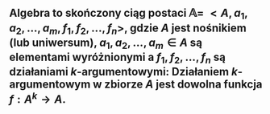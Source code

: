 ## **Algebra** to skończony ciąg postaci $\mathbb{A}=\:<A, a_1, a_2, ..., a_m,  f_1,  f_2, ..., f_n>$, gdzie $A$ jest **nośnikiem** (lub **uniwersum**), $a_1, a_2, ..., a_m \in A$ są **elementami wyróżnionymi**  a $f_1, f_2,..., f_n$  są **działaniami  $k$-argumentowymi**: Działaniem $k$-argumentowym w zbiorze $A$  jest dowolna funkcja $f:A^{k}\rightarrow  A$. 

